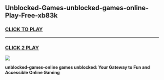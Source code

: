 
## Unblocked-Games-unblocked-games-online-Play-Free-xb83k
<h3>
<a href="https://premium76.site?title=unblocked-games-online&ref=20M">CLICK TO PLAY</a></h3>
<hr>

<h3>
<a href="https://premium76.site?title=unblocked-games-online&ref=20M">CLICK 2 PLAY</a>
  
</h3>

<a href="https://premium76.site?title=unblocked-games-online&ref=19M"><img src="https://clearcache.store/games.png"></a>


**unblocked-games-online games unblocked: Your Gateway to Fun and Accessible Online Gaming**
